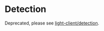 # Detection

Deprecated, please see [light-client/detection](../../light-client/detection/README.md).


